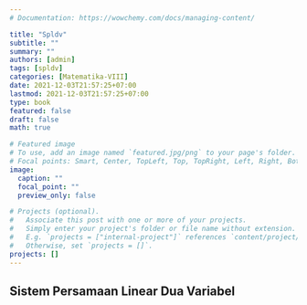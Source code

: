```yaml
---
# Documentation: https://wowchemy.com/docs/managing-content/

title: "Spldv"
subtitle: ""
summary: ""
authors: [admin]
tags: [spldv]
categories: [Matematika-VIII]
date: 2021-12-03T21:57:25+07:00
lastmod: 2021-12-03T21:57:25+07:00
type: book
featured: false
draft: false
math: true

# Featured image
# To use, add an image named `featured.jpg/png` to your page's folder.
# Focal points: Smart, Center, TopLeft, Top, TopRight, Left, Right, BottomLeft, Bottom, BottomRight.
image:
  caption: ""
  focal_point: ""
  preview_only: false

# Projects (optional).
#   Associate this post with one or more of your projects.
#   Simply enter your project's folder or file name without extension.
#   E.g. `projects = ["internal-project"]` references `content/project/deep-learning/index.md`.
#   Otherwise, set `projects = []`.
projects: []
---
```


## Sistem Persamaan Linear Dua Variabel

